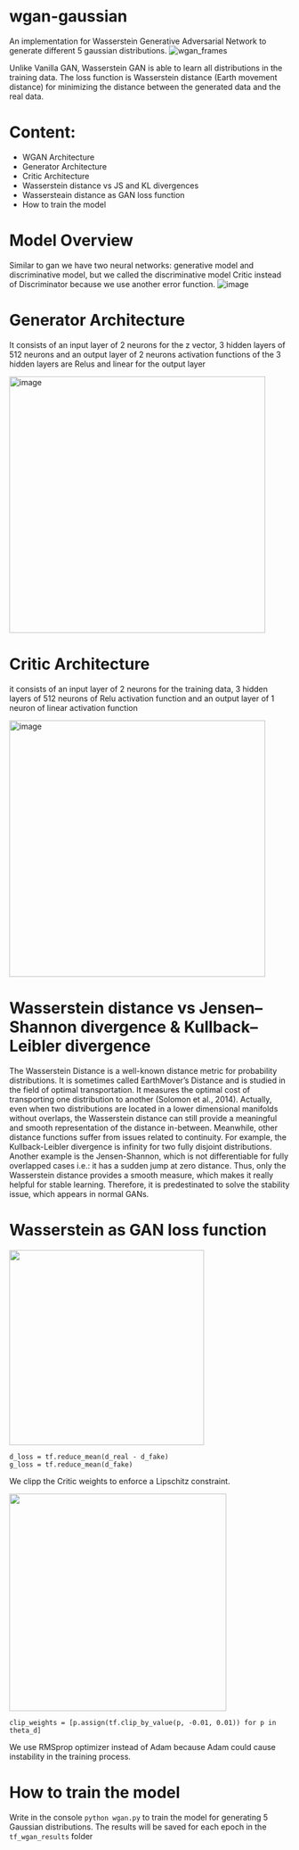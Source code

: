 # wgan-gaussian
An implementation for Wasserstein Generative Adversarial Network to generate different 5 gaussian distributions.
![wgan_frames](https://user-images.githubusercontent.com/26183913/52799603-7646b700-307a-11e9-8ff6-9789668ce8b0.gif)

Unlike Vanilla GAN, Wasserstein GAN is able to learn all distributions in the training data.
The loss function is Wasserstein distance (Earth movement distance) for minimizing the distance between the generated data and the real data.

# Content:
- WGAN Architecture
- Generator Architecture
- Critic Architecture
- Wasserstein distance vs JS and KL divergences
- Wassersteain distance as GAN loss function
- How to train the model


# Model Overview
Similar to gan we have two neural networks: generative model and discriminative model, but we called the discriminative model Critic instead of Discriminator because we use another error function.
![image](https://user-images.githubusercontent.com/26183913/52799910-0dac0a00-307b-11e9-995b-dce1ceb4fd72.png)
# Generator Architecture
It consists of an input layer of 2 neurons for the z vector, 3 hidden layers of 512 neurons and an output layer of 2 neurons
activation functions of the 3 hidden layers are Relus and linear for the output layer
<p><img width="460" alt="image" src="https://user-images.githubusercontent.com/26183913/52800140-74c9be80-307b-11e9-8222-692e31989c8e.png"></p>

# Critic Architecture
it consists of an input layer of 2 neurons for the training data, 3 hidden layers of 512 neurons of Relu activation function and an output layer of 1 neuron of linear activation function
<p><img width="460" alt="image" src="https://user-images.githubusercontent.com/26183913/52800200-9034c980-307b-11e9-9f16-6461a8266432.png"></p>

# Wasserstein distance vs Jensen–Shannon divergence & Kullback–Leibler divergence
The Wasserstein Distance is a well-known distance metric for probability distributions. It is sometimes called EarthMover’s Distance and is studied in the field of optimal transportation. It measures the optimal cost of transporting one distribution to another (Solomon et al., 2014). Actually, even when two distributions are located in a lower dimensional manifolds without overlaps, the Wasserstein distance can still provide a meaningful and smooth representation of the distance in-between. Meanwhile, other distance functions suffer from issues related to continuity. For example, the Kullback-Leibler divergence is infinity for two fully disjoint distributions. Another example is the Jensen-Shannon, which is not differentiable for fully overlapped cases i.e.: it has a sudden jump at zero distance. Thus, only the Wasserstein distance provides a smooth measure, which makes it really helpful for stable learning. Therefore, it is predestinated to solve the stability issue, which appears in normal GANs.

# Wasserstein as GAN loss function
<p><img width = "350" src="https://user-images.githubusercontent.com/26183913/52800359-e4d84480-307b-11e9-98e4-6b430dda39b9.png"></p>

```
d_loss = tf.reduce_mean(d_real - d_fake)
g_loss = tf.reduce_mean(d_fake)
```
We clipp the Critic weights to enforce a Lipschitz constraint.
<p><img width = "390" src="https://user-images.githubusercontent.com/26183913/52800447-0f2a0200-307c-11e9-9d62-c914c8d95d94.png"></p>

```
clip_weights = [p.assign(tf.clip_by_value(p, -0.01, 0.01)) for p in theta_d]
```
We use RMSprop optimizer instead of Adam because Adam could cause instability in the training process.

# How to train the model
Write in the console `python wgan.py` to train the model for generating 5 Gaussian distributions. The results will be saved for each epoch in the `tf_wgan_results` folder












